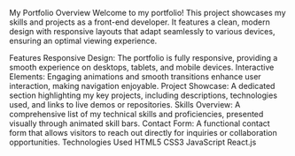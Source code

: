 My Portfolio
Overview
Welcome to my portfolio! This project showcases my skills and projects as a front-end developer. It features a clean, modern design with responsive layouts that adapt seamlessly to various devices, ensuring an optimal viewing experience.

Features
Responsive Design: The portfolio is fully responsive, providing a smooth experience on desktops, tablets, and mobile devices.
Interactive Elements: Engaging animations and smooth transitions enhance user interaction, making navigation enjoyable.
Project Showcase: A dedicated section highlighting my key projects, including descriptions, technologies used, and links to live demos or repositories.
Skills Overview: A comprehensive list of my technical skills and proficiencies, presented visually through animated skill bars.
Contact Form: A functional contact form that allows visitors to reach out directly for inquiries or collaboration opportunities.
Technologies Used
HTML5
CSS3
JavaScript
React.js
